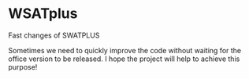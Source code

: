 # WSATplus
Fast changes of SWATPLUS

Sometimes we need to quickly improve the code without waiting for the office version to be released. I hope the project will help to achieve this purpose!

